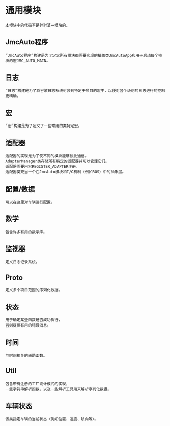 # 通用模块
```
本模块中的代码不是针对某一模块的。
```
## JmcAuto程序
```
“JmcAuto程序”构建是为了定义所有模块都需要实现的抽象类JmcAutoApp和用于启动每个模块的宏JMC_AUTO_MAIN。
```
## 日志
```
“日志”构建是为了将谷歌日志系统封装到特定于项目的宏中，以便对各个级别的日志进行的控制更精确。
```
## 宏
```
“宏”构建是为了定义了一些常用的类特定宏。
```
## 适配器
```
适配器的实现是为了使不同的模块能够彼此通信。
AdapterManager类存储所有特定的适配器并可以管理它们。
适配器需要用宏REGISTER_ADAPTER注册。
适配器类充当一个在JmcAuto模块和I/O机制（例如ROS）中的抽象层。
```
## 配置/数据
```
可以在这里对车辆进行配置。
```
## 数学
```
包含许多有用的数学库。
```
## 监视器
```
定义日志记录系统。
```
## Proto
```
定义多个项目范围的序列化数据。
```
## 状态
```
用于确定某些函数是否成功执行，
否则提供有用的错误消息。
```
## 时间
```
与时间相关的辅助函数。
```
## Util
```
包含带有注册的工厂设计模式的实现，
一些字符串解析函数，以及一些解析工具用来解析序列化数据。
```
## 车辆状态
```
该类指定车辆的当前状态（例如位置、速度、航向等）。
```
